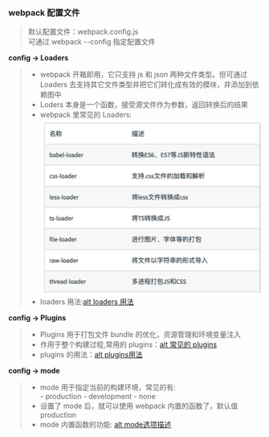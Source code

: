 ### webpack 配置文件
>默认配置文件：webpack.config.js  
>可通过 webpack --config 指定配置文件

**config -> Loaders**
> + webpack 开箱即用，它只支持 js 和 json 两种文件类型。但可通过 Loaders 去支持其它文件类型并把它们转化成有效的模块，并添加到依赖图中 
> + Loders 本身是一个函数，接受源文件作为参数，返回转换后的结果  
> + webpack 里常见的 Loaders: ![alt 常用loaders](../images/config_loaders01.png)
> + loaders 用法:[alt loaders 用法](../images/config_loaders02.png)

**config -> Plugins**
> + Plugins 用于打包文件 bundle 的优化，资源管理和环境变量注入
> + 作用于整个构建过程,常用的 plugins：[alt 常见的 plugins](../images/config_plugins01.png)  
> + plugins 的用法：[alt plugins用法](../images/config_plugins02.png)

**config -> mode**
> + mode 用于指定当前的构建环境，常见的有:  
    - production 
    - development
    - none
> + 设置了 mode 后，就可以使用 webpack 内置的函数了，默认值 production
> + mode 内置函数的功能: [alt mode选项描述](../images/config_mode01.png)